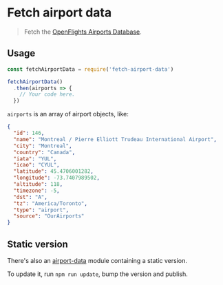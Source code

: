 # Fetch airport data

> Fetch the [OpenFlights Airports Database].

[Openflights Airports Database]: https://github.com/jpatokal/openflights

## Usage

```js
const fetchAirportData = require('fetch-airport-data')

fetchAirportData()
  .then(airports => {
    // Your code here.
  })
```

`airports` is an array of airport objects, like:

```json
{
  "id": 146,
  "name": "Montreal / Pierre Elliott Trudeau International Airport",
  "city": "Montreal",
  "country": "Canada",
  "iata": "YUL",
  "icao": "CYUL",
  "latitude": 45.4706001282,
  "longitude": -73.7407989502,
  "altitude": 118,
  "timezone": -5,
  "dst": "A",
  "tz": "America/Toronto",
  "type": "airport",
  "source": "OurAirports"
}
```

## Static version

There's also an [airport-data](data) module containing a static version.

To update it, run `npm run update`, bump the version and publish.
